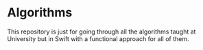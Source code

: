 # Algorithms
This repository is just for going through all the algorithms taught at University but in Swift with a functional approach for all of them.
